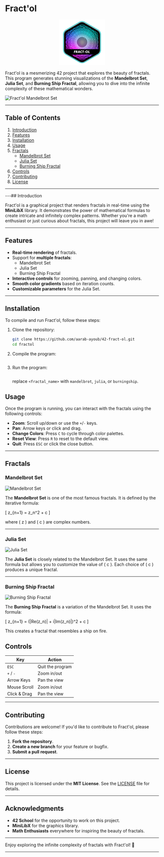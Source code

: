 # Fract'ol

<p align="center">
  <img src="https://github.com/mcombeau/mcombeau/blob/main/42_badges/fract-ole.png" alt="Fract'ol 42 project badge"/>
</p>

Fract'ol is a mesmerizing 42 project that explores the beauty of fractals. This program generates stunning visualizations of the **Mandelbrot Set**, **Julia Set**, and **Burning Ship Fractal**, allowing you to dive into the infinite complexity of these mathematical wonders.


![Fract'ol Mandelbrot Set](https://via.placeholder.com/800x400.png?text=Mandelbrot+Set+Image) <!-- Replace with your Mandelbrot image -->

---
## Table of Contents

1. [Introduction](#introduction)
2. [Features](#features)
3. [Installation](#installation)
4. [Usage](#usage)
5. [Fractals](#fractals)
   - [Mandelbrot Set](#mandelbrot-set)
   - [Julia Set](#julia-set)
   - [Burning Ship Fractal](#burning-ship-fractal)
6. [Controls](#controls)
7. [Contributing](#contributing)
8. [License](#license)
---


---## Introduction

Fract'ol is a graphical project that renders fractals in real-time using the **MiniLibX** library. It demonstrates the power of mathematical formulas to create intricate and infinitely complex patterns. Whether you're a math enthusiast or just curious about fractals, this project will leave you in awe!

---

## Features

- **Real-time rendering** of fractals.
- Support for **multiple fractals**:
  - Mandelbrot Set
  - Julia Set
  - Burning Ship Fractal
- **Interactive controls** for zooming, panning, and changing colors.
- **Smooth color gradients** based on iteration counts.
- **Customizable parameters** for the Julia Set.

---

## Installation

To compile and run Fract'ol, follow these steps:

1. Clone the repository:
   ```bash
   git clone https://github.com/aarab-ayoub/42-fract-ol.git
   cd fractol
   ```
2. Compile the program:
   ```make
   ```
3. Run the program:
   ```./fractol <fractal_name>
   ```
   replace `<fractal_name>` with `mandelbrot`, `julia`, or `burningship`.
## Usage

Once the program is running, you can interact with the fractals using the following controls:

- **Zoom**: Scroll up/down or use the `+`/`-` keys.
- **Pan**: Arrow keys or click and drag.
- **Change Colors**: Press `C` to cycle through color palettes.
- **Reset View**: Press `R` to reset to the default view.
- **Quit**: Press `ESC` or click the close button.

---

## Fractals

### Mandelbrot Set

![Mandelbrot Set](https://via.placeholder.com/400x400.png?text=Mandelbrot+Set) <!-- Replace with Mandelbrot image -->

The **Mandelbrot Set** is one of the most famous fractals. It is defined by the iterative formula:

\[
z_{n+1} = z_n^2 + c
\]

where \( z \) and \( c \) are complex numbers.

---

### Julia Set

![Julia Set](https://via.placeholder.com/400x400.png?text=Julia+Set) <!-- Replace with Julia Set image -->

The **Julia Set** is closely related to the Mandelbrot Set. It uses the same formula but allows you to customize the value of \( c \). Each choice of \( c \) produces a unique fractal.

---

### Burning Ship Fractal

![Burning Ship Fractal](https://via.placeholder.com/400x400.png?text=Burning+Ship+Fractal) <!-- Replace with Burning Ship image -->

The **Burning Ship Fractal** is a variation of the Mandelbrot Set. It uses the formula:

\[
z_{n+1} = (|Re(z_n)| + i|Im(z_n)|)^2 + c
\]

This creates a fractal that resembles a ship on fire.
## Controls

| Key          | Action                        |
|--------------|-------------------------------|
| `ESC`        | Quit the program              |
| `+` / `-`    | Zoom in/out                   |
| Arrow Keys   | Pan the view                  |
| Mouse Scroll | Zoom in/out                   |
| Click & Drag | Pan the view                  |

---

## Contributing

Contributions are welcome! If you'd like to contribute to Fract'ol, please follow these steps:

1. **Fork the repository**.
2. **Create a new branch** for your feature or bugfix.
3. **Submit a pull request**.

---

## License

This project is licensed under the **MIT License**. See the [LICENSE](LICENSE) file for details.

---

## Acknowledgments

- **42 School** for the opportunity to work on this project.
- **MiniLibX** for the graphics library.
- **Math Enthusiasts** everywhere for inspiring the beauty of fractals.

---

Enjoy exploring the infinite complexity of fractals with Fract'ol! 🌌

---
